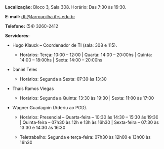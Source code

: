 **Localização:** Bloco 3, Sala 308. Horário: Das 7:30 às 19:30.

**E-mail:** dti@farroupilha.ifrs.edu.br

**Telefone:** (54) 3260-2412

**Servidores:**
- Hugo Klauck – Coordenador de TI (sala: 308 e 115).

  - Horários: Terça: 10:00 – 12:00 | Quarta: 14:00 – 20:00hs | Quinta: 14:00 – 18:00hs | Sexta: 14:00 – 20:00hs

  
- Daniel Teles

  - Horários: Segunda a Sexta: 07:30 às 13:30
  
  
- Thaís Ramos Viegas

  - Horários: Segunda a Quinta: 13:30 às 19:30 | Sexta: 11:00 às 17:00
  
- Wagner Guadagnin (Aderiu ao PGD).

  - Horários: Presencial – Quarta-feira – 10:30 às 14:30 – 15:30 às 19:30 | Quinta-feira – 07h30 às 12h e 13h às 16h30 | Sexta-feira – 07:30 às 13:30 e 14:30 às 16:30

  - Teletrabalho: Segunda e terça-feira: 07h30 às 12h00 e 13h00 às 16h30
